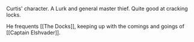 Curtis' character. A Lurk and general master thief. Quite good at cracking locks.

He frequents [[The Docks]], keeping up with the comings and goings of [[Captain Elshvader]].